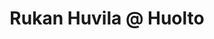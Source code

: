 ---
title: Rukan Huvila @ Huolto
snowmobile: ye
husky: ei
reindeer: ei
dhski: ei
xcski: ei
icefishing: ei
palju: ei
ruka: ye
levi: ei
yllas: ei
syote: ei
pyha: ei
saariselka: ei
slug: https://rhh.fi/fi/vuokrakelkat-ruka-kuusamossa/
hinta: 85€
update: 2022-01-02-14:48
products: Moottorikelkka vuokraus, Mökit, Rakennuspalvelut
image01: ../images/rukanhuvila_huolto.jpg
---